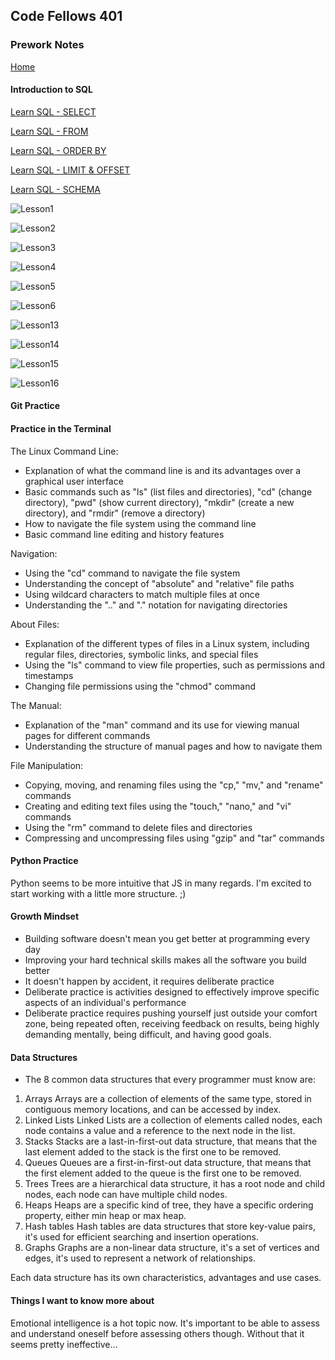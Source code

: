 ## Code Fellows 401

### Prework Notes

[Home](../README.md)

#### Introduction to SQL

[Learn SQL - SELECT](https://dataschool.com/learn-sql/select/)

[Learn SQL - FROM](https://dataschool.com/learn-sql/from/)

[Learn SQL - ORDER BY](https://dataschool.com/learn-sql/order-by/)

[Learn SQL - LIMIT & OFFSET](https://dataschool.com/learn-sql/limit/)

[Learn SQL - SCHEMA](https://dataschool.com/learn-sql/schema-browsing/)



![Lesson1](../imgs/401/SQLlesson1.jpg)

![Lesson2](../imgs/401/SQLlesson2.jpg)

![Lesson3](../imgs/401/SQLlesson3.jpg)

![Lesson4](../imgs/401/SQLlesson4.jpg)

![Lesson5](../imgs/401/SQLlesson5.jpg)

![Lesson6](../imgs/401/SQLlesson6.jpg)

![Lesson13](../imgs/401/SQLlesson13.jpg)

![Lesson14](../imgs/401/SQLlesson14.jpg)

![Lesson15](../imgs/401/SQLlesson15.jpg)

![Lesson16](../imgs/401/SQLlesson16.jpg)

#### Git Practice

#### Practice in the Terminal

The Linux Command Line:

* Explanation of what the command line is and its advantages over a graphical user interface
* Basic commands such as "ls" (list files and directories), "cd" (change directory), "pwd" (show current directory), "mkdir" (create a new directory), and "rmdir" (remove a directory)
* How to navigate the file system using the command line
* Basic command line editing and history features

Navigation:

* Using the "cd" command to navigate the file system
* Understanding the concept of "absolute" and "relative" file paths
* Using wildcard characters to match multiple files at once
* Understanding the ".." and "." notation for navigating directories

About Files:

* Explanation of the different types of files in a Linux system, including regular files, directories, symbolic links, and special files
* Using the "ls" command to view file properties, such as permissions and timestamps
* Changing file permissions using the "chmod" command

The Manual:

* Explanation of the "man" command and its use for viewing manual pages for different commands
* Understanding the structure of manual pages and how to navigate them

File Manipulation:

* Copying, moving, and renaming files using the "cp," "mv," and "rename" commands
* Creating and editing text files using the "touch," "nano," and "vi" commands
* Using the "rm" command to delete files and directories
* Compressing and uncompressing files using "gzip" and "tar" commands

#### Python Practice

Python seems to be more intuitive that JS in many regards.  I'm excited to start working with a little more structure. ;)

#### Growth Mindset

* Building software doesn't mean you get better at programming every day
* Improving your hard technical skills makes all the software you build better
* It doesn't happen by accident, it requires deliberate practice
* Deliberate practice is activities designed to effectively improve specific aspects of an individual's performance
* Deliberate practice requires pushing yourself just outside your comfort zone, being repeated often, receiving feedback on results, being highly demanding mentally, being difficult, and having good goals.

#### Data Structures

* The 8 common data structures that every programmer must know are:

1. Arrays
Arrays are a collection of elements of the same type, stored in contiguous memory locations, and can be accessed by index.
2. Linked Lists
Linked Lists are a collection of elements called nodes, each node contains a value and a reference to the next node in the list.
3. Stacks
Stacks are a last-in-first-out data structure, that means that the last element added to the stack is the first one to be removed.
4. Queues
Queues are a first-in-first-out data structure, that means that the first element added to the queue is the first one to be removed.
5. Trees
Trees are a hierarchical data structure, it has a root node and child nodes, each node can have multiple child nodes.
6. Heaps
Heaps are a specific kind of tree, they have a specific ordering property, either min heap or max heap.
7. Hash tables
Hash tables are data structures that store key-value pairs, it's used for efficient searching and insertion operations.
8. Graphs
Graphs are a non-linear data structure, it's a set of vertices and edges, it's used to represent a network of relationships.

Each data structure has its own characteristics, advantages and use cases.

#### Things I want to know more about

Emotional intelligence is a hot topic now.  It's important to be able to assess and understand oneself before assessing others though.  Without that it seems pretty ineffective...
